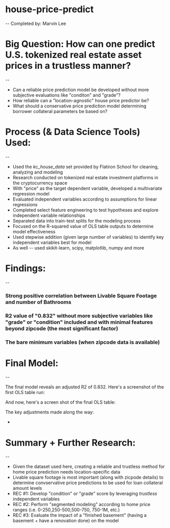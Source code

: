 # house-price-predict
--
Completed by: Marvin Lee

# Big Question: How can one predict U.S. tokenized real estate asset prices in a trustless manner?
--

<ul>
    <li>Can a reliable price prediction model be developed without more subjective evaluations like "conditon" and "grade"?</li>
    <li>How reliable can a "location-agnostic" house price predictor be?</li>
    <li>What should a conservative price prediction model determining borrower collateral parameters be based on?</li>
</ul>


# Process (& Data Science Tools) Used:
--

<ul>
    <li>Used the <i>kc_house_data</i> set provided by Flatiron School for cleaning, analyzing and modeling</li>
    <li>Research conducted on tokenized real estate investment platforms in the cryptocurrency space</li>
    <li>With "price" as the target dependent variable, developed a multivariate regression model</li>
    <li>Evaluated independent variables according to assumptions for linear regressions</li>
    <li>Completed select feature engineering to test hypotheses and explore independent variable relationships</li>
    <li>Separated data into train-test splits for the modeling process</li>
    <li>Focused on the R-squared value of OLS table outputs to determine model effectiveness</li>
    <li>Used stepwise addition (given large number of variables) to identify key independent variables best for model</li>
    <li>As well -- used skikit-learn, scipy, matplotlib, numpy and more</li>
</ul>


# Findings:
--

### Strong positive correlation between Livable Square Footage and number of Bathrooms

### R2 value of "0.832" without more subjective variables like "grade" or "condition" included and with minimal features beyond zipcode (the most significant factor)

### The bare minimum variables (when zipcode data is available)



# Final Model:
--

The final model reveals an adjusted R2 of 0.832. Here's a screenshot of the first OLS table run:

And now, here's a screen shot of the final OLS table:

The key adjustments made along the way:

<ul>
    <li>
</ul>



# Summary + Further Research:
--

<ul>
    <li>Given the dataset used here, creating a reliable and trustless method for home price prediction needs location-specific data</li>
    <li>Livable square footage is most important (along with zicpode details) to determine convservative price predictions to be used for loan collateral amount levels</li>
    <li>REC #1: Develop "condition" or "grade" score by leveraging <i>trustless</i> independent variables</li>
    <li>REC #2: Perform "segmented modeling" according to home price ranges (i.e. 0-250,250-500,500-750, 750-1M, etc.)</li>
    <li>REC #3: Evaluate the impact of a "finished basement" (having a basement + have a renovation done) on the model</li>
</ul>